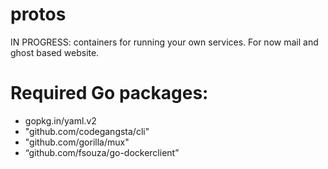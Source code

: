 protos
====
IN PROGRESS: containers for running your own services. For now mail and ghost based website.

# Required Go packages:

- gopkg.in/yaml.v2
- "github.com/codegangsta/cli"
- "github.com/gorilla/mux"
- “github.com/fsouza/go-dockerclient”


